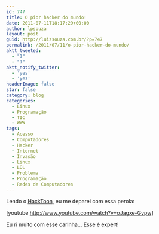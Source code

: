 ```yaml
---
id: 747
title: O pior hacker do mundo!
date: 2011-07-11T18:17:29+00:00
author: lpsouza
layout: post
guid: http://luizsouza.com.br/?p=747
permalink: /2011/07/11/o-pior-hacker-do-mundo/
aktt_tweeted:
  - "1"
  - "1"
aktt_notify_twitter:
  - 'yes'
  - 'yes'
headerImage: false
star: false
category: blog
categories:
  - Linux
  - Programação
  - TIC
  - WWW
tags:
  - Acesso
  - Computadores
  - Hacker
  - Internet
  - Invasão
  - Linux
  - LOL
  - Problema
  - Programação
  - Redes de Computadores
---
```

Lendo o <a title="Little Brother | HackToon" href="http://hacktoon.com/devdevdev/little-brother/" target="_blank">HackToon</a>, eu me deparei com essa perola:

[youtube http://www.youtube.com/watch?v=oJagxe-Gvpw]

Eu ri muito com esse carinha&#8230; Esse é expert!
